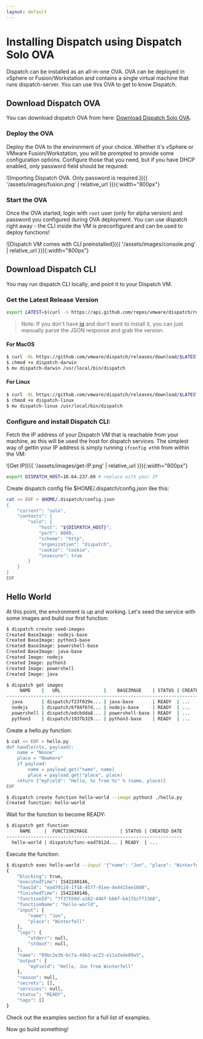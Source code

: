 ```yaml
---
layout: default
---
```

# Installing Dispatch using Dispatch Solo OVA

Dispatch can be installed as an all-in-one OVA. OVA can be deployed in vSphere or Fusion/Workstation and contains a single virtual machine that runs dispatch-server. You can use this OVA to get to know Dispatch.

## Download Dispatch OVA
You can download dispatch OVA from here: [Download Dispatch Solo OVA](http://vmware-dispatch.s3-website-us-west-2.amazonaws.com/ova/dispatch-latest-solo.ova).

### Deploy the OVA
Deploy the OVA to the environment of your choice. Whether it's vSphere or VMware Fusion/Workstation, you will be prompted to provide some configuration options. Configure those that you need, but if you have DHCP enabled, only password field should be required:

![Importing Dispatch OVA. Only password is required.]({{ '/assets/images/fusion.png' | relative_url }}){:width="800px"}

### Start the OVA
Once the OVA started, login with `root` user (only for alpha version) and password you configured during OVA deployment. You can use dispatch right away - the CLI inside the VM is preconfigured and can be used to deploy functions!

![Dispatch VM comes with CLI preinstalled]({{ '/assets/images/console.png' | relative_url }}){:width="800px"}

## Download Dispatch CLI
You may run dispatch CLI locally, and point it to your Dispatch VM.

### Get the Latest Release Version
```bash
export LATEST=$(curl -s https://api.github.com/repos/vmware/dispatch/releases/latest | jq -r .name)
```

>Note: If you don't have [jq](https://stedolan.github.io/jq/) and don't want to install it, you can just manually parse
>the JSON response and grab the version.

#### For MacOS
```bash
$ curl -OL https://github.com/vmware/dispatch/releases/download/$LATEST/dispatch-darwin
$ chmod +x dispatch-darwin
$ mv dispatch-darwin /usr/local/bin/dispatch
```

#### For Linux
```bash
$ curl -OL https://github.com/vmware/dispatch/releases/download/$LATEST/dispatch-linux
$ chmod +x dispatch-linux
$ mv dispatch-linux /usr/local/bin/dispatch
```

### Configure and install Dispatch CLI:

Fetch the IP address of your Dispatch VM that is reachable from your machine, as this will be used the host for dispatch services.  The simplest way of gettin your IP address is simply running `ifconfig eth0` from within the
VM:

![Get IP]({{ '/assets/images/get-IP.png' | relative_url }}){:width="800px"}


```bash
export DISPATCH_HOST=10.64.237.69 # replace with your IP
```

Create dispatch config file $HOME/.dispatch/config.json like this:
```bash
cat << EOF > $HOME/.dispatch/config.json
{
    "current": "solo",
    "contexts": {
        "solo": {
            "host": "${DISPATCH_HOST}",
            "port": 8080,
            "scheme": "http",
            "organization": "dispatch",
            "cookie": "cookie",
            "insecure": true
        }
    }
}
EOF
```

## Hello World

At this point, the environment is up and working.  Let's seed the service
with some images and build our first function:

```bash
$ dispatch create seed-images
Created BaseImage: nodejs-base
Created BaseImage: python3-base
Created BaseImage: powershell-base
Created BaseImage: java-base
Created Image: nodejs
Created Image: python3
Created Image: powershell
Created Image: java
```
```bash
$ dispatch get images
     NAME    |   URL                |    BASEIMAGE    | STATUS | CREATED DATE
-----------------------------------------------------------------------------
  java       | dispatch/f23f029e... | java-base       | READY  | ...
  nodejs     | dispatch/6f04f67d... | nodejs-base     | READY  | ...
  powershell | dispatch/edcbdda8... | powershell-base | READY  | ...
  python3    | dispatch/1937b329... | python3-base    | READY  | ...
```
Create a hello.py function:
```bash
$ cat << EOF > hello.py
def handle(ctx, payload):
    name = "Noone"
    place = "Nowhere"
    if payload:
        name = payload.get("name", name)
        place = payload.get("place", place)
    return {"myField": "Hello, %s from %s" % (name, place)}
EOF
```
```bash
$ dispatch create function hello-world --image python3 ./hello.py
Created function: hello-world
```
Wait for the function to become READY:
```bash
$ dispatch get function
     NAME     |  FUNCTIONIMAGE            | STATUS | CREATED DATE
-----------------------------------------------------------------
  hello-world | dispatch/func-ead7912d... | READY  | ...
```
Execute the function:
```bash
$ dispatch exec hello-world --input '{"name": "Jon", "place": "Winterfell"}' --wait
{
    "blocking": true,
    "executedTime": 1542240146,
    "faasId": "ead7912d-1f18-4577-91ee-de4415ee10d0",
    "finishedTime": 1542240146,
    "functionId": "7f37559d-a182-446f-bb6f-b41fbcff1368",
    "functionName": "hello-world",
    "input": {
        "name": "Jon",
        "place": "Winterfell"
    },
    "logs": {
        "stderr": null,
        "stdout": null,
    },
    "name": "09bc2e3b-bc7a-49b3-ac23-e11a3ade89a5",
    "output": {
        "myField": "Hello, Jon from Winterfell"
    },
    "reason": null,
    "secrets": [],
    "services": null,
    "status": "READY",
    "tags": []
}
```

Check out the examples section for a full list of examples.

Now go build something!
